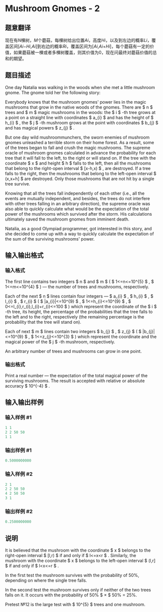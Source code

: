 # Mushroom Gnomes - 2

## 题意翻译

现在有$N$棵树，$M$个蘑菇，每棵树给出位置$Ai$，高度$Hi$，以及到左边的概率$Li$，覆盖区间[$Ai$−$Hi$,$Ai$]到右边的概率$Ri$，覆盖区间为[$Ai$,$Ai$+$Hi$]，每个蘑菇有一定的价值，如果蘑菇被一棵或者多棵树覆盖，则其价值为0，现在问最终对蘑菇价值的总和的期望。

## 题目描述

One day Natalia was walking in the woods when she met a little mushroom gnome. The gnome told her the following story:

Everybody knows that the mushroom gnomes' power lies in the magic mushrooms that grow in the native woods of the gnomes. There are $ n $ trees and $ m $ magic mushrooms in the woods: the $ i $ -th tree grows at a point on a straight line with coordinates $ a_{i} $ and has the height of $ h_{i} $ , the $ j $ -th mushroom grows at the point with coordinates $ b_{j} $ and has magical powers $ z_{j} $ .

But one day wild mushroommunchers, the sworn enemies of mushroom gnomes unleashed a terrible storm on their home forest. As a result, some of the trees began to fall and crush the magic mushrooms. The supreme oracle of mushroom gnomes calculated in advance the probability for each tree that it will fall to the left, to the right or will stand on. If the tree with the coordinate $ x $ and height $ h $ falls to the left, then all the mushrooms that belong to the right-open interval $ [x-h,x) $ , are destroyed. If a tree falls to the right, then the mushrooms that belong to the left-open interval $ (x,x+h] $ are destroyed. Only those mushrooms that are not hit by a single tree survive.

Knowing that all the trees fall independently of each other (i.e., all the events are mutually independent, and besides, the trees do not interfere with other trees falling in an arbitrary direction), the supreme oracle was also able to quickly calculate what would be the expectation of the total power of the mushrooms which survived after the storm. His calculations ultimately saved the mushroom gnomes from imminent death.

Natalia, as a good Olympiad programmer, got interested in this story, and she decided to come up with a way to quickly calculate the expectation of the sum of the surviving mushrooms' power.

## 输入输出格式

### 输入格式

The first line contains two integers $ n $ and $ m $ ( $ 1<=n<=10^{5} $ , $ 1<=m<=10^{4} $ ) — the number of trees and mushrooms, respectively.

Each of the next $ n $ lines contain four integers — $ a_{i} $ , $ h_{i} $ , $ l_{i} $ , $ r_{i} $ ( $ |a_{i}|<=10^{9} $ , $ 1<=h_{i}<=10^{9} $ , $ 0<=l_{i},r_{i},l_{i}+r_{i}<=100 $ ) which represent the coordinate of the $ i $ -th tree, its height, the percentage of the probabilities that the tree falls to the left and to the right, respectively (the remaining percentage is the probability that the tree will stand on).

Each of next $ m $ lines contain two integers $ b_{j} $ , $ z_{j} $ ( $ |b_{j}|<=10^{9} $ , $ 1<=z_{j}<=10^{3} $ ) which represent the coordinate and the magical power of the $ j $ -th mushroom, respectively.

An arbitrary number of trees and mushrooms can grow in one point.

### 输出格式

Print a real number — the expectation of the total magical power of the surviving mushrooms. The result is accepted with relative or absolute accuracy $ 10^{-4} $ .

## 输入输出样例

### 输入样例 #1

```cpp
1 1
2 2 50 50
1 1

```
### 输出样例 #1

```cpp
0.5000000000

```
### 输入样例 #2

```cpp
2 1
2 2 50 50
4 2 50 50
3 1

```
### 输出样例 #2

```cpp
0.2500000000

```
## 说明

It is believed that the mushroom with the coordinate $ x $ belongs to the right-open interval $ [l,r) $ if and only if $ l<=x&lt;r $ . Similarly, the mushroom with the coordinate $ x $ belongs to the left-open interval $ (l,r] $ if and only if $ l&lt;x<=r $ .

In the first test the mushroom survives with the probability of 50%, depending on where the single tree falls.

In the second test the mushroom survives only if neither of the two trees falls on it. It occurs with the probability of 50% $ × $ 50% = 25%.

Pretest №12 is the large test with $ 10^{5} $ trees and one mushroom.


